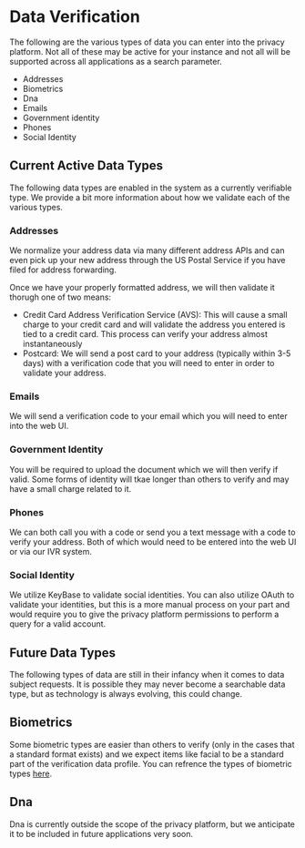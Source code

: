 # Data Verification

The following are the various types of data you can enter into the privacy platform.  Not all of these may be active for your instance and not all will be supported across all applications as a search parameter.

-   Addresses
-   Biometrics
-   Dna
-   Emails
-   Government identity
-   Phones
-   Social Identity

## Current Active Data Types

The following data types are enabled in the system as a currently verifiable type.  We provide a bit more information about how we validate each of the various types.

### Addresses

We normalize your address data via many different address APIs and can even pick up your new address through the US Postal Service if you have filed for address forwarding.  

Once we have your properly formatted address, we will then validate it thorugh one of two means:

-   Credit Card Address Verification Service (AVS): This will cause a small charge to your credit card and will validate the address you entered is tied to a credit card.  This process can verify your address almost instantaneously
-   Postcard:  We will send a post card to your address (typically within 3-5 days) with a verification code that you will need to enter in order to validate your address.

### Emails

We will send a verification code to your email which you will need to enter into the web UI.

### Government Identity

You will be required to upload the document which we will then verify if valid.  Some forms of identity will tkae longer than others to verify and may have a small charge related to it.

### Phones

We can both call you with a code or send you a text message with a code to verify your address.  Both of which would need to be entered into the web UI or via our IVR system.

### Social Identity

We utilize KeyBase to validate social identities.  You can also utilize OAuth to validate your identities, but this is a more manual process on your part and would require you to give the privacy platform permissions to perform a query for a valid account.

##  Future Data Types

The following types of data are still in their infancy when it comes to data subject requests.  It is possible they may never become a searchable data type, but as technology is always evolving, this could change.

##  Biometrics

Some biometric types are easier than others to verify (only in the cases that a standard format exists) and we expect items like facial to be a standard part of the verification data profile.  You can refrence the types of biometric types [here](Profile_Biometrics.md).

##  Dna

Dna is currently outside the scope of the privacy platform, but we anticipate it to be included in future applications very soon.